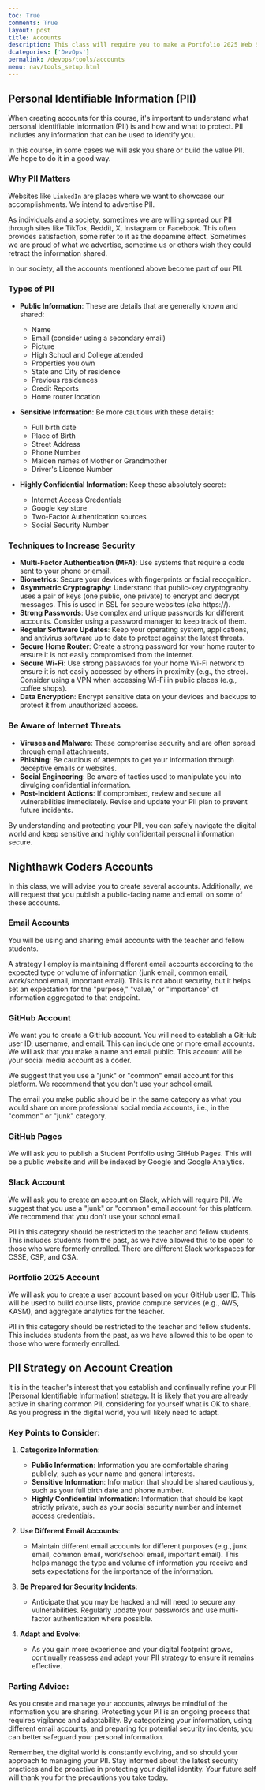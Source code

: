 ```yaml
---
toc: True
comments: True
layout: post
title: Accounts
description: This class will require you to make a Portfolio 2025 Web Site, a GitHub Account, a Slack Account, and as part of final exam will require you update your LinkedIn account.
dcategories: ['DevOps']
permalink: /devops/tools/accounts
menu: nav/tools_setup.html
---
```


## Personal Identifiable Information (PII)

When creating accounts for this course, it's important to understand what personal identifiable information (PII) is and how and what to protect. PII includes any information that can be used to identify you.

In this course, in some cases we will ask you share or build the value PII.  We hope to do it in a good way.

### Why PII Matters

Websites like `LinkedIn` are places where we want to showcase our accomplishments. We intend to advertise PII.

As individuals and a society, sometimes we are willing spread our PII through sites like TikTok, Reddit, X, Instagram or Facebook. This often provides satisfaction, some refer to it as the dopamine effect.  Sometimes we are proud of what we advertise, sometime us or others wish they could retract the information shared.

In our society, all the accounts mentioned above become part of our PII.

### Types of PII

* **Public Information**: These are details that are generally known and shared:
  - Name
  - Email (consider using a secondary email)
  - Picture
  - High School and College attended
  - Properties you own
  - State and City of residence
  - Previous residences
  - Credit Reports
  - Home router location

* **Sensitive Information**: Be more cautious with these details:
  - Full birth date
  - Place of Birth
  - Street Address
  - Phone Number
  - Maiden names of Mother or Grandmother
  - Driver's License Number

* **Highly Confidential Information**: Keep these absolutely secret:
  - Internet Access Credentials
  - Google key store
  - Two-Factor Authentication sources
  - Social Security Number

### Techniques to Increase Security

* **Multi-Factor Authentication (MFA)**: Use systems that require a code sent to your phone or email.
* **Biometrics**: Secure your devices with fingerprints or facial recognition.
* **Asymmetric Cryptography**: Understand that public-key cryptography uses a pair of keys (one public, one private) to encrypt and decrypt messages. This is used in SSL for secure websites (aka https://).
* **Strong Passwords**: Use complex and unique passwords for different accounts. Consider using a password manager to keep track of them.
* **Regular Software Updates**: Keep your operating system, applications, and antivirus software up to date to protect against the latest threats.
* **Secure Home Router**: Create a strong password for your home router to ensure it is not easily compromised from the internet.
* **Secure Wi-Fi**: Use strong passwords for your home Wi-Fi network to ensure it is not easily accessed by others in proximity (e.g., the stree). Consider using a VPN when accessing Wi-Fi in public places (e.g., coffee shops).
* **Data Encryption**: Encrypt sensitive data on your devices and backups to protect it from unauthorized access.

### Be Aware of Internet Threats

* **Viruses and Malware**: These compromise security and are often spread through email attachments.
* **Phishing**: Be cautious of attempts to get your information through deceptive emails or websites.
* **Social Engineering**: Be aware of tactics used to manipulate you into divulging confidential information.
* **Post-Incident Actions**: If compromised, review and secure all vulnerabilities immediately. Revise and update your PII plan to prevent future incidents.

By understanding and protecting your PII, you can safely navigate the digital world and keep sensitive and highly confidentail personal information secure.

## Nighthawk Coders Accounts

In this class, we will advise you to create several accounts. Additionally, we will request that you publish a public-facing name and email on some of these accounts.  

### Email Accounts
You will be using and sharing email accounts with the teacher and fellow students.

A strategy I employ is maintaining different email accounts according to the expected type or volume of information (junk email, common email, work/school email, important email). This is not about security, but it helps set an expectation for the "purpose," "value," or "importance" of information aggregated to that endpoint.

### GitHub Account
We want you to create a GitHub account. You will need to establish a GitHub user ID, username, and email. This can include one or more email accounts. We will ask that you make a name and email public. This account will be your social media account as a coder.

We suggest that you use a "junk" or "common" email account for this platform. We recommend that you don't use your school email.

The email you make public should be in the same category as what you would share on more professional social media accounts, i.e., in the "common" or "junk" category.

### GitHub Pages
We will ask you to publish a Student Portfolio using GitHub Pages. This will be a public website and will be indexed by Google and Google Analytics.

### Slack Account
We will ask you to create an account on Slack, which will require PII. We suggest that you use a "junk" or "common" email account for this platform. We recommend that you don't use your school email.

PII in this category should be restricted to the teacher and fellow students. This includes students from the past, as we have allowed this to be open to those who were formerly enrolled. There are different Slack workspaces for CSSE, CSP, and CSA.

### Portfolio 2025 Account
We will ask you to create a user account based on your GitHub user ID. This will be used to build course lists, provide compute services (e.g., AWS, KASM), and aggregate analytics for the teacher.

PII in this category should be restricted to the teacher and fellow students. This includes students from the past, as we have allowed this to be open to those who were formerly enrolled.

## PII Strategy on Account Creation

It is in the teacher's interest that you establish and continually refine your PII (Personal Identifiable Information) strategy. It is likely that you are already active in sharing common PII, considering for yourself what is OK to share. As you progress in the digital world, you will likely need to adapt.

### Key Points to Consider:

1. **Categorize Information**: 
   - **Public Information**: Information you are comfortable sharing publicly, such as your name and general interests.
   - **Sensitive Information**: Information that should be shared cautiously, such as your full birth date and phone number.
   - **Highly Confidential Information**: Information that should be kept strictly private, such as your social security number and internet access credentials.

2. **Use Different Email Accounts**: 
   - Maintain different email accounts for different purposes (e.g., junk email, common email, work/school email, important email). This helps manage the type and volume of information you receive and sets expectations for the importance of the information.

3. **Be Prepared for Security Incidents**: 
   - Anticipate that you may be hacked and will need to secure any vulnerabilities. Regularly update your passwords and use multi-factor authentication where possible.

4. **Adapt and Evolve**: 
   - As you gain more experience and your digital footprint grows, continually reassess and adapt your PII strategy to ensure it remains effective.

### Parting Advice:

As you create and manage your accounts, always be mindful of the information you are sharing. Protecting your PII is an ongoing process that requires vigilance and adaptability. By categorizing your information, using different email accounts, and preparing for potential security incidents, you can better safeguard your personal information.

Remember, the digital world is constantly evolving, and so should your approach to managing your PII. Stay informed about the latest security practices and be proactive in protecting your digital identity. Your future self will thank you for the precautions you take today.
